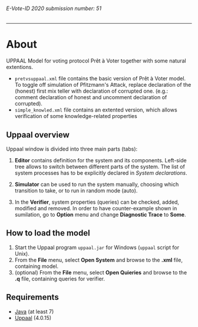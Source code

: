 ###### E-Vote-ID 2020 submission number: 51
--------
# About
UPPAAL Model for voting protocol Pr&ecirc;t &agrave; Voter together with some natural extentions.

* `pretvsuppaal.xml` file contains the basic version of Pr&ecirc;t &agrave; Voter model.
To toggle off simulation of Pfitzmann's Attack, replace declaration of the (honest) first mix teller with declaration of corrupted one.
(e.g.: comment declaration of honest and uncomment declaration of corrupted).
* `simple_knowled.xml` file contains an extented version, which allows verification of some knowledge-related properties

## Uppaal overview
Uppaal window is divided into three main parts (tabs):
1. **Editor** contains definition for the system and its components. Left-side tree allows to switch between different parts of the system.
The list of system processes has to be explicitly declared in *System declarations*.

2. **Simulator** can be used to run the system manually, choosing which transition to take, or to run in random mode (auto).

3. In the **Verifier**, system properties (queries) can be checked, added, modified and removed.
In order to have counter-example shown in sumilation, go to **Option** menu and change **Diagnostic Trace** to **Some**.


## How to load the model
1. Start the Uppaal program `uppaal.jar` for Windows (`uppaal` script for Unix).
2. From the **File** menu, select **Open System** and browse to the **.xml** file, containing model.
3. (optional) From the **File** menu, select **Open Quieries** and browse to the **.q** file, containing queries for verifier.



## Requirements
* [Java](https://www.oracle.com/java/technologies/) (at least 7)
* [Uppaal](https://www.it.uu.se/research/group/darts/uppaal/download.shtml) (4.0.15)
